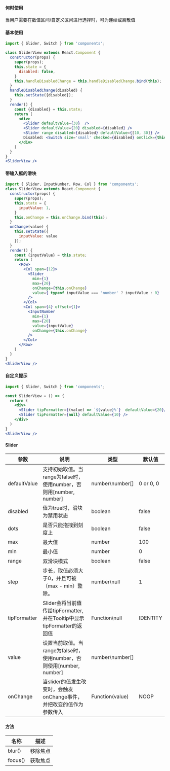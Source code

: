 #### **何时使用**
当用户需要在数值区间/自定义区间进行选择时，可为连续或离散值

#### **基本使用**
```jsx
import { Slider, Switch } from 'components';

class SliderView extends React.Component {
  constructor(props) {
    super(props);
    this.state = {
      disabled: false,
    }
    this.handleDisabledChange = this.handleDisabledChange.bind(this);
  }
  handleDisabledChange(disabled) {
    this.setState({disabled});
  }
  render() {
    const {disabled} = this.state;
    return (
      <div>
        <Slider defaultValue={30}  />
        <Slider defaultValue={20} disabled={disabled} />
        <Slider range disabled={disabled} defaultValue={[10, 30]} />
        Disabled: <Switch size='small' checked={disabled} onClick={this.handleDisabledChange} />
      </div>
    )
  }
}
<SliderView />
```

#### **带输入框的滑块**
```jsx
import { Slider, InputNumber, Row, Col } from 'components';
class SliderView extends React.Component {
  constructor(props) {
    super(props);
    this.state = {
      inputValue: 1,
    }
    this.onChange = this.onChange.bind(this);
  }
  onChange(value) {
    this.setState({
      inputValue: value
    });
  }
  render() {
    const {inputValue} = this.state;
    return (
      <Row>
        <Col span={12}>
          <Slider
            min={1}
            max={20}
            onChange={this.onChange}
            value={ typeof inputValue === 'number' ? inputValue : 0}
          />
        </Col>
        <Col span={4} offset={1}>
          <InputNumber
            min={1}
            max={20}
            value={inputValue}
            onChange={this.onChange}
          />
        </Col>
      </Row>
    )
  }
}
<SliderView />

```

#### **自定义提示**
```jsx
import { Slider, Switch } from 'components';

const SliderView = () => {
  return (
    <div>
      <Slider tipFormatter={(value) => `${value}%`}  defaultValue={20}/>
      <Slider tipFormatter={null} defaultValue={10} />
    </div>
  )
}
<SliderView />
```

#### **Slider**
| 参数 | 说明 | 类型 | 默认值 |
| --- | --- | --- | --- |
| defaultValue | 支持初始取值。当range为false时，使用number，否则用[number, number] | number\number[] | 0 or 0, 0 |
| disabled | 值为true时，滑块为禁用状态 | boolean | false |
| dots | 是否只能拖拽到刻度上 | boolean | false |
| max | 最大值 | number | 100 |
| min | 最小值 | number | 0 |
| range | 双滑块模式 | boolean | false |
| step | 步长，取值必须大于0，并且可被（max - min）整除。 | number\null | 1 |
| tipFormatter | Slider会将当前值传给tipFormatter,并在Tooltip中显示tipFormatter的返回值 | Function\null | IDENTITY |
| value | 设置当前取值。当range为false时，使用number，否则使用[number, number] | number\number[] |  |
| onChange | 当slider的值发生改变时，会触发onChange事件，并把改变的值作为参数传入 | Function(value) | NOOP |

#### **方法**
| 名称 | 描述 |
| --- | --- |
| blur() | 移除焦点 |
| focus() | 获取焦点 |

